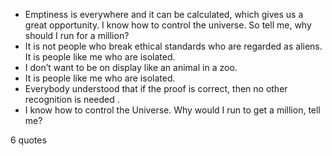  - Emptiness is everywhere and it can be calculated, which gives us a great opportunity. I know how to control the universe. So tell me, why should I run for a million?
 - It is not people who break ethical standards who are regarded as aliens. It is people like me who are isolated.
 - I don’t want to be on display like an animal in a zoo.
 - It is people like me who are isolated.
 - Everybody understood that if the proof is correct, then no other recognition is needed .
 - I know how to control the Universe. Why would I run to get a million, tell me?

6 quotes
